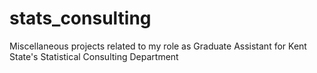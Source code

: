 # stats_consulting
Miscellaneous projects related to my role as Graduate Assistant for Kent State's Statistical Consulting Department
